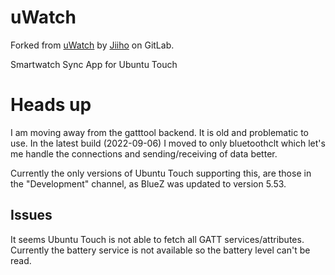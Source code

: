 # uWatch

Forked from [uWatch](https://gitlab.com/jiiho1/uwatch) by [Jiiho](https://gitlab.com/jiiho1) on GitLab.

Smartwatch Sync App for Ubuntu Touch

# Heads up

I am moving away from the gatttool backend. It is old and problematic to use.
In the latest build (2022-09-06) I moved to only bluetoothclt which let's me handle the connections and sending/receiving of data better.

Currently the only versions of Ubuntu Touch supporting this, are those in the "Development" channel, as BlueZ was updated to version 5.53.

## Issues

It seems Ubuntu Touch is not able to fetch all GATT services/attributes. Currently the battery service is not available so the battery level can't be read.
